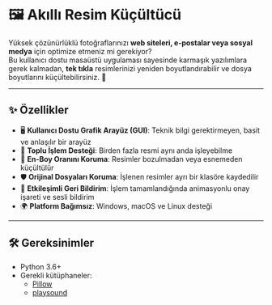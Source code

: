# 🖼️ Akıllı Resim Küçültücü

Yüksek çözünürlüklü fotoğraflarınızı **web siteleri, e-postalar veya sosyal medya** için optimize etmeniz mi gerekiyor?  
Bu kullanıcı dostu masaüstü uygulaması sayesinde karmaşık yazılımlara gerek kalmadan, **tek tıkla** resimlerinizi yeniden boyutlandırabilir ve dosya boyutlarını küçültebilirsiniz. 🎯

---

## ✨ Özellikler

- 🖥️ **Kullanıcı Dostu Grafik Arayüz (GUI)**: Teknik bilgi gerektirmeyen, basit ve anlaşılır bir arayüz  
- 📂 **Toplu İşlem Desteği**: Birden fazla resmi aynı anda işleyebilme  
- 📏 **En-Boy Oranını Koruma**: Resimler bozulmadan veya esnemeden küçültülür   
- 🛡️ **Orijinal Dosyaları Koruma**: İşlenen resimler ayrı bir klasöre kaydedilir  
- 🔔 **Etkileşimli Geri Bildirim**: İşlem tamamlandığında animasyonlu onay işareti ve sesli bildirim  
- 🌍 **Platform Bağımsız**: Windows, macOS ve Linux desteği  

---

## 🛠️ Gereksinimler

- Python 3.6+  
- Gerekli kütüphaneler:  
  - [Pillow](https://pypi.org/project/Pillow/)  
  - [playsound](https://pypi.org/project/playsound/)  

